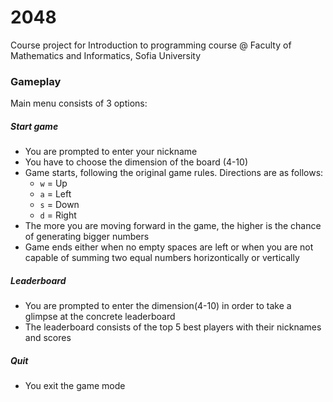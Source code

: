 # 2048

Course project for Introduction to programming course @ Faculty of Mathematics and Informatics, Sofia University 


### Gameplay

Main menu consists of 3 options:
##### Start game
- You are prompted to enter your nickname
- You have to choose the dimension of the board (4-10)
- Game starts, following the original game rules. Directions are as follows:
    - `w` = Up
    - `a` = Left
    - `s` = Down
    - `d` = Right
- The more you are moving forward in the game, the higher is the chance of generating bigger numbers
- Game ends either when no empty spaces are left or when you are not capable of summing two equal numbers horizontically or vertically
##### Leaderboard
- You are prompted to enter the dimension(4-10) in order to take a glimpse at the concrete leaderboard 
- The leaderboard consists of the top 5 best players with their nicknames and scores
##### Quit
- You exit the game mode
